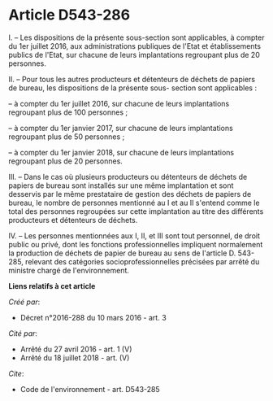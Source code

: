 # Article D543-286

I. – Les dispositions de la présente sous-section sont applicables, à compter du 1er juillet 2016, aux administrations
publiques de l'Etat et établissements publics de l'Etat, sur chacune de leurs implantations regroupant plus de 20 personnes.

II. – Pour tous les autres producteurs et détenteurs de déchets de papiers de bureau, les dispositions de la présente sous-
section sont applicables :

– à compter du 1er juillet 2016, sur chacune de leurs implantations regroupant plus de 100 personnes ;

– à compter du 1er janvier 2017, sur chacune de leurs implantations regroupant plus de 50 personnes ;

– à compter du 1er janvier 2018, sur chacune de leurs implantations regroupant plus de 20 personnes.

III. – Dans le cas où plusieurs producteurs ou détenteurs de déchets de papiers de bureau sont installés sur une même
implantation et sont desservis par le même prestataire de gestion des déchets de papiers de bureau, le nombre de personnes
mentionné au I et au II s'entend comme le total des personnes regroupées sur cette implantation au titre des différents
producteurs et détenteurs de déchets.

IV. – Les personnes mentionnées aux I, II, et III sont tout personnel, de droit public ou privé, dont les fonctions
professionnelles impliquent normalement la production de déchets de papier de bureau au sens de l'article D. 543-285,
relevant des catégories socioprofessionnelles précisées par arrêté du ministre chargé de l'environnement.

**Liens relatifs à cet article**

_Créé par_:

  - Décret n°2016-288 du 10 mars 2016 - art. 3

_Cité par_:

  - Arrêté du 27 avril 2016 - art. 1 (V)
  - Arrêté du 18 juillet 2018 - art. (V)

_Cite_:

  - Code de l'environnement - art. D543-285
